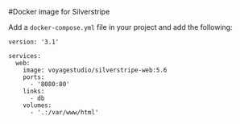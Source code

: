 #Docker image for Silverstripe

Add a `docker-compose.yml` file in your project and add the following:

```
version: '3.1'

services:
  web:
    image: voyagestudio/silverstripe-web:5.6
    ports:
      - '8080:80'
    links:
      - db
    volumes:
      - '.:/var/www/html'
```
